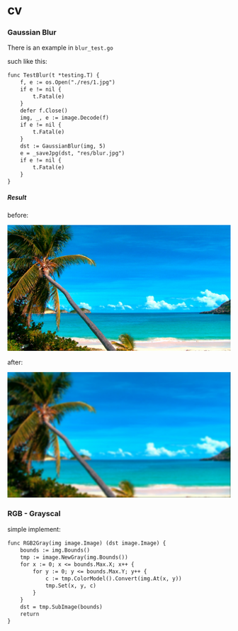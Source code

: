 # cv


### Gaussian Blur

There is an example in `blur_test.go`

such like this: 
```
func TestBlur(t *testing.T) {
	f, e := os.Open("./res/1.jpg")
	if e != nil {
		t.Fatal(e)
	}
	defer f.Close()
	img, _, e := image.Decode(f)
	if e != nil {
		t.Fatal(e)
	}
	dst := GaussianBlur(img, 5)
	e = _saveJpg(dst, "res/blur.jpg")
	if e != nil {
		t.Fatal(e)
	}
}
```

##### Result

before:

![](res/1.jpg)

after:

![](res/blur.jpg)


### RGB - Grayscal

simple implement:

```golang
func RGB2Gray(img image.Image) (dst image.Image) {
	bounds := img.Bounds()
	tmp := image.NewGray(img.Bounds())
	for x := 0; x <= bounds.Max.X; x++ {
		for y := 0; y <= bounds.Max.Y; y++ {
			c := tmp.ColorModel().Convert(img.At(x, y))
			tmp.Set(x, y, c)
		}
	}
	dst = tmp.SubImage(bounds)
	return
}

```
